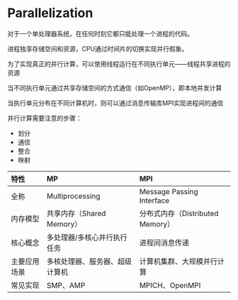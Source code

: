 # Parallelization

对于一个单处理器系统，在任何时刻它都只能处理一个进程的代码。

进程独享存储空间和资源，CPU通过时间片的切换实现并行假象。

为了实现真正的并行计算，可以使用线程运行在不同执行单元——线程共享进程的资源

当不同执行单元通过共享存储空间的方式通信（如OpenMP），即本地并发计算

当执行单元分布在不同计算机时，则可以通过消息传输库MPI实现进程间的通信

并行计算需要注意的步骤：

- 划分
- 通信
- 整合
- 映射

| 特性         | MP                             | MPI                              |
| :----------- | :----------------------------- | :------------------------------- |
| 全称         | Multiprocessing                | Message Passing Interface        |
| 内存模型     | 共享内存（Shared Memory）      | 分布式内存（Distributed Memory） |
| 核心概念     | 多处理器/多核心并行执行任务    | 进程间消息传递                   |
| 主要应用场景 | 多核处理器、服务器、超级计算机 | 计算机集群、大规模并行计算       |
| 常见实现     | SMP、AMP                       | MPICH、OpenMPI                   |
